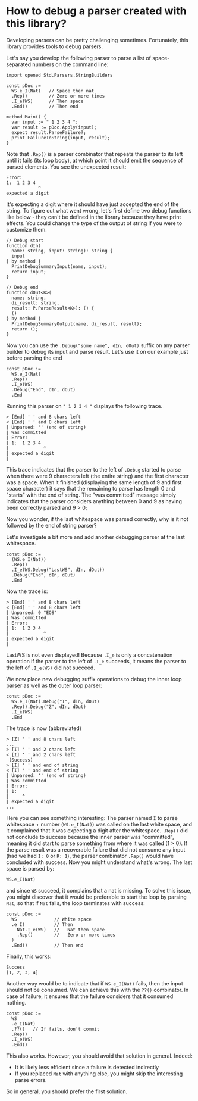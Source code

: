 # How to debug a parser created with this library?

Developing parsers can be pretty challenging sometimes. Fortunately, this library provides tools to debug parsers.

Let's say you develop the following parser to parse a list of space-separated numbers on the command line:

<!-- %check-run-output -->
```dafny
import opened Std.Parsers.StringBuilders

const pDoc :=
  WS.e_I(Nat)   // Space then nat
  .Rep()        // Zero or more times
  .I_e(WS)      // Then space
  .End()        // Then end

method Main() {
  var input := " 1 2 3 4 ";
  var result := pDoc.Apply(input);
  expect result.ParseFailure?;
  print FailureToString(input, result);
}
```

Note that `.Rep()` is a parser combinator that repeats the parser to its left until it fails (its loop body), at which point it should emit the sequence of parsed elements.
You see the unexpected result:

<!-- %check-expect -->
```expect
Error:
1:  1 2 3 4 
            ^
expected a digit
```

It's expecting a digit where it should have just accepted the end of the string. To figure out what went wrong,
let's first define two debug functions like below - they can't be defined in the library because they have print effects. You could change the type of the output of string if you were to customize them.

<!-- %no-check -->
```dafny
// Debug start
function dIn(
  name: string, input: string): string {
  input
} by method {
  PrintDebugSummaryInput(name, input);
  return input;
}

// Debug end
function dOut<K>(
  name: string,
  di_result: string,
  result: P.ParseResult<K>): () {
  ()
} by method {
  PrintDebugSummaryOutput(name, di_result, result);
  return ();
}
```

Now you can use the `.Debug("some name", dIn, dOut)` suffix on any parser builder to debug its input and parse result. Let's use it on our example just before parsing the end
<!-- %no-check -->
```dafny
const pDoc := 
  WS.e_I(Nat)
  .Rep()
  .I_e(WS)
  .Debug("End", dIn, dOut)
  .End
```

Running this parser on `" 1 2 3 4 "` displays the following trace.

<!-- %no-check -->
```dafny
> [End] ' ' and 8 chars left
< [End] ' ' and 8 chars left
| Unparsed: '' (end of string)
| Was committed
| Error:
| 1:  1 2 3 4
|             ^
| expected a digit
|
```

This trace indicates that the parser to the left of `.Debug` started to parse when there were 9 characters left (the entire string) and the first character was a space.
When it finished (displaying the same length of 9 and first space character)
it says that the remaining to parse has length 0 and "starts" with the end of string.
The "was committed" message simply indicates that the parser considers anything between 0 and 9 as having been correctly parsed and 9 > 0;

Now you wonder, if the last whitespace was parsed correctly, why is it not followed by the end of string parser?

Let's investigate a bit more and add another debugging parser at the last whitespace.

<!-- %no-check -->
```dafny
const pDoc := 
  (WS.e_I(Nat))
  .Rep()
  .I_e(WS.Debug("LastWS", dIn, dOut))
  .Debug("End", dIn, dOut)
  .End
```
Now the trace is:
<!-- %no-check -->
```dafny
> [End] ' ' and 8 chars left
< [End] ' ' and 8 chars left
| Unparsed: 0 "EOS"
| Was committed
| Error:
| 1:  1 2 3 4
|             ^
| expected a digit
|
```

LastWS is not even displayed! Because `.I_e` is only a concatenation operation if the parser to the left of `.I_e` succeeds, it means the parser to the left of `.I_e(WS)` did not succeed.

We now place new debugging suffix operations to debug the inner loop parser as well as the outer loop parser:

<!-- %no-check -->
```dafny
const pDoc := 
  WS.e_I(Nat).Debug("I", dIn, dOut)
  .Rep().Debug("Z", dIn, dOut)
  .I_e(WS)
  .End
```
The trace is now (abbreviated)
<!-- %no-check -->
```dafny
> [Z] ' ' and 8 chars left
...
> [I] ' ' and 2 chars left
< [I] ' ' and 2 chars left
 (Success)
> [I] ' ' and end of string
< [I] ' ' and end of string
| Unparsed: '' (end of string)
| Was committed
| Error:
| 1:
|     ^
| expected a digit
...
```
Here you can see something interesting: The parser named `I` to parse whitespace + number (`WS.e_I(Nat)`) was called on the last white space, and it complained that it was expecting a digit after the whitespace.
`.Rep()` did not conclude to success because the inner parser was "committed", meaning it did start to parse something from where it was called (1 > 0). If the parse result was a recoverable failure that did not consume any input (had we had `I: 0` or `R: 1`), the parser combinator `.Rep()` would have concluded with success.
Now you might understand what's wrong. The last space is parsed by:

`WS.e_I(Nat)`

and since `WS` succeed, it complains that a nat is missing.
To solve this issue, you might discover that it would be preferable to start the loop by parsing `Nat`,
so that if `Nat` fails, the loop terminates with success:

<!-- %no-check -->
```dafny
const pDoc := 
  WS              // White space
  .e_I(           // Then
    Nat.I_e(WS)   //   Nat then space
    .Rep()        //   Zero or more times
  )
  .End()          // Then end
```

Finally, this works:
<!-- %no-check -->
```dafny
Success
[1, 2, 3, 4]
```

Another way would be to indicate that if `WS.e_I(Nat)` fails, then the input should not be consumed. We can achieve this with the `??()` combinator. In case of failure, it ensures that the failure considers that it consumed nothing.

<!-- %no-check -->
```dafny
const pDoc := 
  WS
  .e_I(Nat)
  .??()   // If fails, don't commit
  .Rep()
  .I_e(WS)
  .End()
```

This also works. However, you should avoid that solution in general. Indeed:
- It is likely less efficient since a failure is detected indirectly
- If you replaced `Nat` with anything else, you might skip the interesting parse errors.

So in general, you should prefer the first solution.